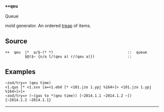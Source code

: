 ### `++qeu`

Queue

mold generator. An ordered [treap](http://en.wikipedia.org/wiki/Treap) of
items.

Source
------

    ++  qeu  |*  a/$-(* *)                                  ::  queue
             $@($~ {n/a l/(qeu a) r/(qeu a)})               ::


Examples
--------

    ~zod/try=> (qeu time)
    <1.qyo [* <1.sxx [a=<1.ebd [* <101.jzo 1.ypj %164>]> <101.jzo 1.ypj %164>]>]>
    ~zod/try=> (~(gas to *(qeu time)) [~2014.1.1 ~2014.1.2 ~])
    {~2014.1.2 ~2014.1.1}



***
